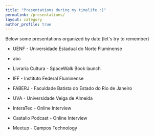 ```yaml
---
title: "Presentations during my timelife :)"
permalink: /presentations/
layout: category
author_profile: true
---
```

Below some presentations organized by date (let's try to remember)

- UENF - Universidade Estadual do Norte Fluminense
 - abc

- Livraria Cultura - SpaceWalk Book launch

- IFF - Instituto Federal Fluminense

- FABERJ - Faculdade Batista do Estado do Rio de Janeiro

- UVA - Universidade Veiga de Almeida

- InteraTec - Online Interview

- Castalio Podcast - Online Interview

- Meetup - Campos Technology

